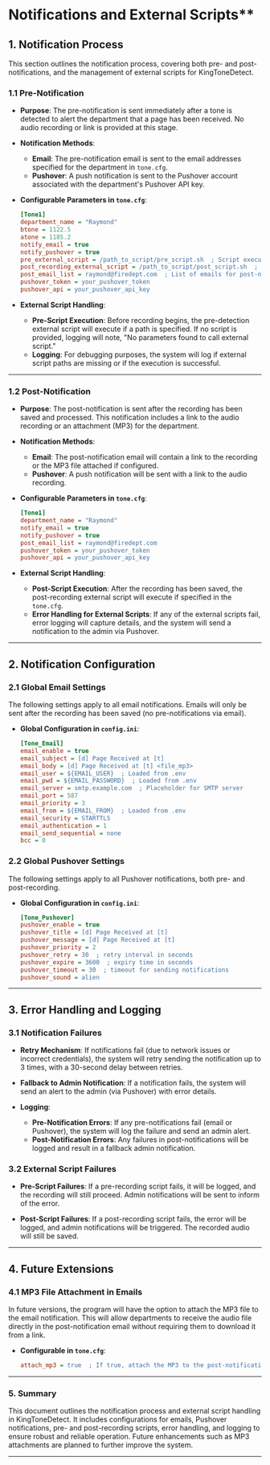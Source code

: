 # Notifications and External Scripts**

## **1. Notification Process**

This section outlines the notification process, covering both pre- and post-notifications, and the management of external scripts for KingToneDetect.

### **1.1 Pre-Notification**

- **Purpose**: The pre-notification is sent immediately after a tone is detected to alert the department that a page has been received. No audio recording or link is provided at this stage.
  
- **Notification Methods**: 
  - **Email**: The pre-notification email is sent to the email addresses specified for the department in `tone.cfg`.
  - **Pushover**: A push notification is sent to the Pushover account associated with the department's Pushover API key.

- **Configurable Parameters in `tone.cfg`**:
  ```ini
  [Tone1]
  department_name = "Raymond"
  btone = 1122.5
  atone = 1185.2
  notify_email = true
  notify_pushover = true
  pre_external_script = /path_to_script/pre_script.sh  ; Script executed before recording starts
  post_recording_external_script = /path_to_script/post_script.sh  ; Script executed after recording ends
  post_email_list = raymond@firedept.com  ; List of emails for post-notification
  pushover_token = your_pushover_token
  pushover_api = your_pushover_api_key
  ```

- **External Script Handling**:
  - **Pre-Script Execution**: Before recording begins, the pre-detection external script will execute if a path is specified. If no script is provided, logging will note, "No parameters found to call external script."
  - **Logging**: For debugging purposes, the system will log if external script paths are missing or if the execution is successful.

---

### **1.2 Post-Notification**

- **Purpose**: The post-notification is sent after the recording has been saved and processed. This notification includes a link to the audio recording or an attachment (MP3) for the department.

- **Notification Methods**:
  - **Email**: The post-notification email will contain a link to the recording or the MP3 file attached if configured.
  - **Pushover**: A push notification will be sent with a link to the audio recording.

- **Configurable Parameters in `tone.cfg`**:
  ```ini
  [Tone1]
  department_name = "Raymond"
  notify_email = true
  notify_pushover = true
  post_email_list = raymond@firedept.com
  pushover_token = your_pushover_token
  pushover_api = your_pushover_api_key
  ```

- **External Script Handling**:
  - **Post-Script Execution**: After the recording has been saved, the post-recording external script will execute if specified in the `tone.cfg`.
  - **Error Handling for External Scripts**: If any of the external scripts fail, error logging will capture details, and the system will send a notification to the admin via Pushover.

---

## **2. Notification Configuration**

### **2.1 Global Email Settings**

The following settings apply to all email notifications. Emails will only be sent after the recording has been saved (no pre-notifications via email).

- **Global Configuration in `config.ini`**:
  ```ini
  [Tone_Email]
  email_enable = true
  email_subject = [d] Page Received at [t]
  email_body = [d] Page Received at [t] <file_mp3>
  email_user = ${EMAIL_USER}  ; Loaded from .env
  email_pwd = ${EMAIL_PASSWORD}  ; Loaded from .env
  email_server = smtp.example.com  ; Placeholder for SMTP server
  email_port = 587
  email_priority = 3
  email_from = ${EMAIL_FROM}  ; Loaded from .env
  email_security = STARTTLS
  email_authentication = 1
  email_send_sequential = none
  bcc = 0
  ```

### **2.2 Global Pushover Settings**

The following settings apply to all Pushover notifications, both pre- and post-recording. 

- **Global Configuration in `config.ini`**:
  ```ini
  [Tone_Pushover]
  pushover_enable = true
  pushover_title = [d] Page Received at [t]
  pushover_message = [d] Page Received at [t]
  pushover_priority = 2
  pushover_retry = 30  ; retry interval in seconds
  pushover_expire = 3600  ; expiry time in seconds
  pushover_timeout = 30  ; timeout for sending notifications
  pushover_sound = alien
  ```

---

## **3. Error Handling and Logging**

### **3.1 Notification Failures**

- **Retry Mechanism**: If notifications fail (due to network issues or incorrect credentials), the system will retry sending the notification up to 3 times, with a 30-second delay between retries.
  
- **Fallback to Admin Notification**: If a notification fails, the system will send an alert to the admin (via Pushover) with error details.
  
- **Logging**:
  - **Pre-Notification Errors**: If any pre-notifications fail (email or Pushover), the system will log the failure and send an admin alert.
  - **Post-Notification Errors**: Any failures in post-notifications will be logged and result in a fallback admin notification.

### **3.2 External Script Failures**

- **Pre-Script Failures**: If a pre-recording script fails, it will be logged, and the recording will still proceed. Admin notifications will be sent to inform of the error.
  
- **Post-Script Failures**: If a post-recording script fails, the error will be logged, and admin notifications will be triggered. The recorded audio will still be saved.

---

## **4. Future Extensions**

### **4.1 MP3 File Attachment in Emails**

In future versions, the program will have the option to attach the MP3 file to the email notification. This will allow departments to receive the audio file directly in the post-notification email without requiring them to download it from a link.

- **Configurable in `tone.cfg`**:
  ```ini
  attach_mp3 = true  ; If true, attach the MP3 to the post-notification email
  ```

---

### **5. Summary**

This document outlines the notification process and external script handling in KingToneDetect. It includes configurations for emails, Pushover notifications, pre- and post-recording scripts, error handling, and logging to ensure robust and reliable operation. Future enhancements such as MP3 attachments are planned to further improve the system.

--- 
